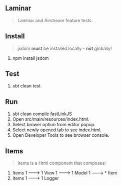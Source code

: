 Laminar
-------
>Laminar and Airstream feature tests.

Install
-------
>jsdom **must** be installed locally - **not** globally!
1. npm install jsdom

Test
----
1. sbt clean test

Run
---
1. sbt clean compile fastLinkJS
2. Open src/main/resources/index.html.
3. Select brower option from editor popup.
4. Select newly opened tab to see index.html.
5. Open Developer Tools to see browser console.

Items
-----
>Items is a Html component that composes:

1. Items 1 ---> 1 View 1 ---> 1 Model 1 ---> * Item
2. Items 1 ---> 1 Logger